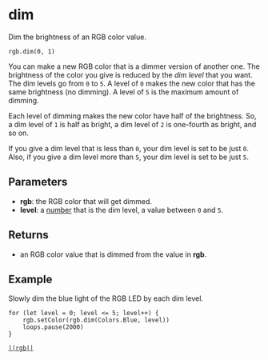 # dim

Dim the brightness of an RGB color value.

```sig
rgb.dim(0, 1)
```

You can make a new RGB color that is a dimmer version of another one. The brightness of the color
you give is reduced by the _dim level_ that you want. The dim levels go from `0` to `5`. A level of `0` makes the new color that has the same brightness (no dimming). A level of `5` is the maximum amount of dimming.

Each level of dimming makes the new color have half of the brightness. So, a dim level of `1` is half as bright, a dim level of `2` is one-fourth as bright, and so on.

If you give a dim level that is less than `0`, your dim level is set to be just `0`. Also, if you give a dim level more than `5`, your dim level is set to be just `5`. 

## Parameters

* **rgb**: the RGB color that will get dimmed.
* **level**: a [number](/types/number) that is the dim level, a value between `0` and `5`.

## Returns

* an RGB color value that is dimmed from the value in **rgb**.

## Example

Slowly dim the blue light of the RGB LED by each dim level.

```blocks
for (let level = 0; level <= 5; level++) {
    rgb.setColor(rgb.dim(Colors.Blue, level))
    loops.pause(2000)
}
```

[``||rgb||``](/reference/rgb/dim)